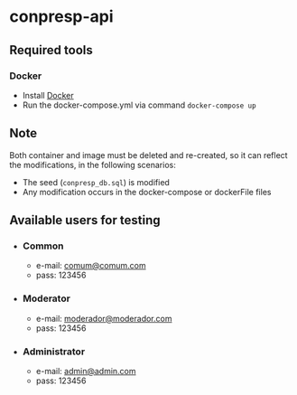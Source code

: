 # conpresp-api

## Required tools

### Docker

- Install [Docker](https://www.docker.com/)
- Run the docker-compose.yml via command `docker-compose up`

## Note

Both container and image must be deleted and re-created, so it can reflect the modifications, in the following scenarios:

- The seed (`conpresp_db.sql`) is modified
- Any modification occurs in the docker-compose or dockerFile files

## Available users for testing

- ### Common

  - e-mail: comum@comum.com
  - pass: 123456

- ### Moderator

  - e-mail: moderador@moderador.com
  - pass: 123456

- ### Administrator

  - e-mail: admin@admin.com
  - pass: 123456
